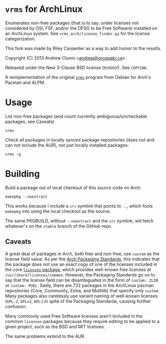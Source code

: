 # `vrms` for ArchLinux

Enumerates non-free packages (that is to say, under licenses not
considered by OSI, FSF, and/or the DFSG to be Free Software) installed
on an ArchLinux system.  See `vrms_arch/license_finder.py` for the
license categorization.

This fork was made by Riley Carpenter as a way to add humor to the results. 

Copyright (C) 2013
Andrew Clunis <[andrew@orospakr.ca](mailto:andrew@orospakr.ca)>.

Released under the New 3-Clause BSD license (trololo!).  See
`COPYING`.

A reimplementation of the original
[`vrms`](http://vrms.alioth.debian.org/) program from Debian for
Arch's Pacman and ALPM.

# Usage

List non-free packages (and count currently ambiguous/uncheckable
packages, see Caveats)

    vrms
    
Check all packages in locally synced package repositories (does not
and can not include the AUR), not just locally installed packages:

    vrms -g

# Building

Build a package out of local checkout of this source code on Arch:

    makepkg --noextract
    
This works because I include a `src` symlink that points to `..`,
which fools `makepkg` into using the local checkout as the source.

The same PKGBUILD, without `--noextract` and the `src` symlink, will
fetch whatever's on the `stable` branch of the GitHub repo.

## Caveats

A great deal of packages in Arch, both free and non-free, use `custom`
as the license field value.  As per the
[Arch Packaging Standards](https://wiki.archlinux.org/index.php/Arch_Packaging_Standards#Licenses),
this indicates that the package does not use an exact copy of one of
the licenses included in the core
[`licenses` package](https://www.archlinux.org/packages/core/any/licenses/),
which provides well-known free licenses at
`/usr/share/licenses/common`.  However, the Packaging Standards go on
to say that the license field can be disambiguated in the form of
`custom: ZLIB` or `custom: PUEL`.  Sadly, there are 722 packages in
the ArchLinux pacman repositories (Core, Community, Extra, and
Multilib) that specify only `custom`.  Many packages also carelessly
use variant naming of well-known licenses (`GPL-2`, `GPLv2`, etc.) in
spite of the Packaging Standards, causing further confusion.

Many commonly used Free Software licenses aren't included in the
common `licenses` packages because they require editing to be applied
to a given project, such as the BSD and MIT licenses.

The same problems extend to the AUR.
